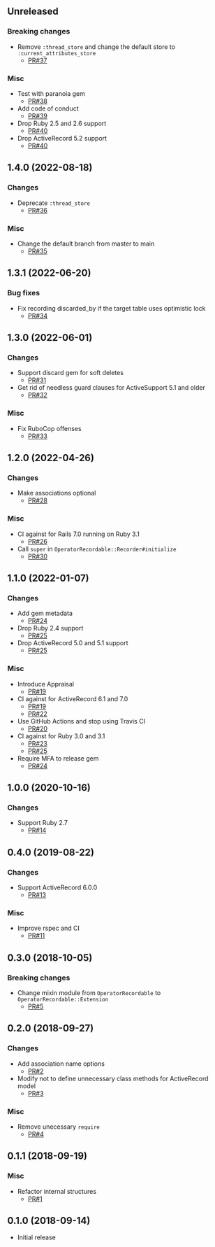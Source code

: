 ## Unreleased

### Breaking changes

* Remove `:thread_store` and change the default store to `:current_attributes_store`
  + [PR#37](https://github.com/yujideveloper/operator_recordable/pull/37)

### Misc

* Test with paranoia gem
  + [PR#38](https://github.com/yujideveloper/operator_recordable/pull/38)
* Add code of conduct
  + [PR#39](https://github.com/yujideveloper/operator_recordable/pull/39)
* Drop Ruby 2.5 and 2.6 support
  + [PR#40](https://github.com/yujideveloper/operator_recordable/pull/40)
* Drop ActiveRecord 5.2 support
  + [PR#40](https://github.com/yujideveloper/operator_recordable/pull/40)


## 1.4.0 (2022-08-18)

### Changes

* Deprecate `:thread_store`
  + [PR#36](https://github.com/yujideveloper/operator_recordable/pull/36)

### Misc

* Change the default branch from master to main
  + [PR#35](https://github.com/yujideveloper/operator_recordable/pull/35)


## 1.3.1 (2022-06-20)

### Bug fixes

* Fix recording discarded_by if the target table uses optimistic lock
  + [PR#34](https://github.com/yujideveloper/operator_recordable/pull/34)


## 1.3.0 (2022-06-01)

### Changes

* Support discard gem for soft deletes
  + [PR#31](https://github.com/yujideveloper/operator_recordable/pull/31)
* Get rid of needless guard clauses for ActiveSupport 5.1 and older
  + [PR#32](https://github.com/yujideveloper/operator_recordable/pull/32)

### Misc

* Fix RuboCop offenses
  + [PR#33](https://github.com/yujideveloper/operator_recordable/pull/33)


## 1.2.0 (2022-04-26)

### Changes

* Make associations optional
  + [PR#28](https://github.com/yujideveloper/operator_recordable/pull/28)

### Misc

* CI against for Rails 7.0 running on Ruby 3.1
  + [PR#26](https://github.com/yujideveloper/operator_recordable/pull/26)
* Call `super` in `OperatorRecordable::Recorder#initialize`
  + [PR#30](https://github.com/yujideveloper/operator_recordable/pull/30)


## 1.1.0 (2022-01-07)

### Changes

* Add gem metadata
  + [PR#24](https://github.com/yujideveloper/operator_recordable/pull/24)
* Drop Ruby 2.4 support
  + [PR#25](https://github.com/yujideveloper/operator_recordable/pull/25)
* Drop ActiveRecord 5.0 and 5.1 support
  + [PR#25](https://github.com/yujideveloper/operator_recordable/pull/25)

### Misc

* Introduce Appraisal
  + [PR#19](https://github.com/yujideveloper/operator_recordable/pull/19)
* CI against for ActiveRecord 6.1 and 7.0
  + [PR#19](https://github.com/yujideveloper/operator_recordable/pull/19)
  + [PR#22](https://github.com/yujideveloper/operator_recordable/pull/22)
* Use GitHub Actions and stop using Travis CI
  + [PR#20](https://github.com/yujideveloper/operator_recordable/pull/20)
* CI against for Ruby 3.0 and 3.1
  + [PR#23](https://github.com/yujideveloper/operator_recordable/pull/23)
  + [PR#25](https://github.com/yujideveloper/operator_recordable/pull/25)
* Require MFA to release gem
  + [PR#24](https://github.com/yujideveloper/operator_recordable/pull/24)


## 1.0.0 (2020-10-16)

### Changes

* Support Ruby 2.7
  + [PR#14](https://github.com/yujideveloper/operator_recordable/pull/14)


## 0.4.0 (2019-08-22)

### Changes

* Support ActiveRecord 6.0.0
  + [PR#13](https://github.com/yujideveloper/operator_recordable/pull/13)

### Misc

* Improve rspec and CI
  + [PR#11](https://github.com/yujideveloper/operator_recordable/pull/11)


## 0.3.0 (2018-10-05)

### Breaking changes

* Change mixin module from `OperatorRecordable` to `OperatorRecordable::Extension`
  + [PR#5](https://github.com/yujideveloper/operator_recordable/pull/5)


## 0.2.0 (2018-09-27)

### Changes

* Add association name options
  + [PR#2](https://github.com/yujideveloper/operator_recordable/pull/2)
* Modify not to define unnecessary class methods for ActiveRecord model
  + [PR#3](https://github.com/yujideveloper/operator_recordable/pull/3)

### Misc

* Remove unecessary `require`
  + [PR#4](https://github.com/yujideveloper/operator_recordable/pull/4)


## 0.1.1 (2018-09-19)

### Misc

* Refactor internal structures
  + [PR#1](https://github.com/yujideveloper/operator_recordable/pull/1)


## 0.1.0 (2018-09-14)

* Initial release
